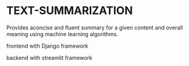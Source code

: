 # TEXT-SUMMARIZATION
Provides aconcise and fluent summary for a given content and overall meaning using machine learning algorithms.

frontend with Django framework

backend with streamlit framework
